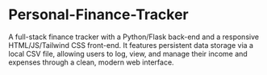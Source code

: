 # Personal-Finance-Tracker
A full-stack finance tracker with a Python/Flask back-end and a responsive HTML/JS/Tailwind CSS front-end. It features persistent data storage via a local CSV file, allowing users to log, view, and manage their income and expenses through a clean, modern web interface.
